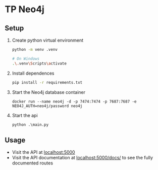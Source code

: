 # TP Neo4j

## Setup

1. Create python virtual environment
    ```bash
    python -m venv .venv

    # On Windows
    .\.venv\Scripts\activate
    ```
2. Install dependences
    ```bash
    pip install -r requirements.txt
    ```
3. Start the Neo4j database container
    ```
    docker run --name neo4j -d -p 7474:7474 -p 7687:7687 -e NEO4J_AUTH=neo4j/password neo4j
    ```
4. Start the api
    ```
    python .\main.py
    ```

## Usage

- Visit the API at [localhost:5000](http://localhost:5000)
- Visit the API documentation at [localhost:5000/docs/](http://localhost:5000/docs/) to see the fully documented routes